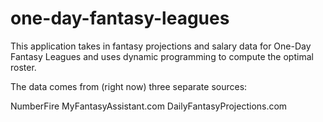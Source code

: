 one-day-fantasy-leagues
=======================
This application takes in fantasy projections and salary data for One-Day Fantasy Leagues and uses dynamic programming to compute the optimal roster.

The data comes from (right now) three separate sources:

NumberFire
MyFantasyAssistant.com
DailyFantasyProjections.com

